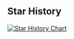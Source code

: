 ## Star History

[![Star History Chart](https://api.star-history.com/svg?repos=xiaoliutalk/xiaoliutalk.github.io&type=Date)](https://star-history.com/#xiaoliutalk/xiaoliutalk.github.io&Date)

